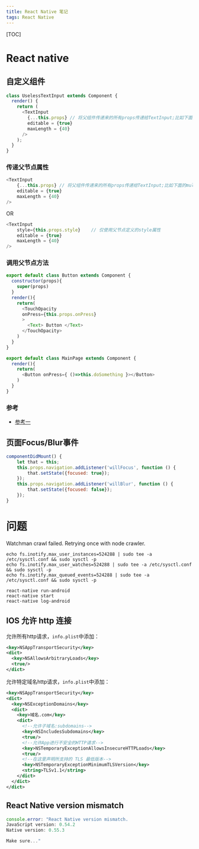 ```yaml
---
title: React Native 笔记
tags: React Native
---
```


[TOC]

# React native

## 自定义组件

```javascript
class UselessTextInput extends Component {
  render() {
    return (
      <TextInput
        {...this.props} // 将父组件传递来的所有props传递给TextInput;比如下面的multiline和numberOfLines
        editable = {true}
        maxLength = {40}
      />
    );
  }
}
```

### 传递父节点属性

```javascript
<TextInput
	{...this.props} // 将父组件传递来的所有props传递给TextInput;比如下面的multiline和		numberOfLines
	editable = {true}
	maxLength = {40}
/>
```

OR

```javascript
<TextInput
	style={this.props.style}	// 仅使用父节点定义的style属性
	editable = {true}
	maxLength = {40}
/>
```



### 调用父节点方法

```javascript
export default class Button extends Component {
  constructor(props){
    super(props)
  }
  render(){
    return(
      <TouchOpacity
      onPress={this.props.onPress}
      >
        <Text> Button </Text>
      </TouchOpacity>
    )
  }
}
```

```javascript
export default class MainPage extends Component {
  render(){
    return(
      <Button onPress={ ()=>this.doSomething }></Button>
    )
  }
}
```

### 参考

- [参考一](https://stackoverflow.com/questions/39037705/how-to-use-onpress-on-a-custom-component)

## 页面Focus/Blur事件

```JavaScript
componentDidMount() {
    let that = this;
    this.props.navigation.addListener('willFocus', function () {
        that.setState({focused: true});
    });
    this.props.navigation.addListener('willBlur', function () {
        that.setState({focused: false});
    });
}
```



# 问题

Watchman crawl failed. Retrying once with node crawler.

```shell
echo fs.inotify.max_user_instances=524288 | sudo tee -a /etc/sysctl.conf && sudo sysctl -p
echo fs.inotify.max_user_watches=524288 | sudo tee -a /etc/sysctl.conf && sudo sysctl -p
echo fs.inotify.max_queued_events=524288 | sudo tee -a /etc/sysctl.conf && sudo sysctl -p
```

```shell
react-native run-android
react-native start
react-native log-android
```

## IOS 允许 http 连接

允许所有http请求，`info.plist`中添加：

```xml
<key>NSAppTransportSecurity</key>
<dict>
  <key>NSAllowsArbitraryLoads</key>
  <true/>
</dict>
```

允许特定域名http请求，`info.plist`中添加：

```xml
<key>NSAppTransportSecurity</key>
<dict>
  <key>NSExceptionDomains</key>
  <dict>
    <key>域名.com</key>
    <dict>
      <!--允许子域名:subdomains-->
      <key>NSIncludesSubdomains</key>
      <true/>
      <!--允许App进行不安全的HTTP请求-->
      <key>NSTemporaryExceptionAllowsInsecureHTTPLoads</key>
      <true/>
      <!--在这里声明所支持的 TLS 最低版本-->
      <key>NSTemporaryExceptionMinimumTLSVersion</key>
      <string>TLSv1.1</string>
    </dict>
  </dict>
</dict>
```

## React Native version mismatch

```javascript
console.error: "React Native version mismatch.
JavaScript version: 0.54.2
Native version: 0.55.3

Make sure..."
```

